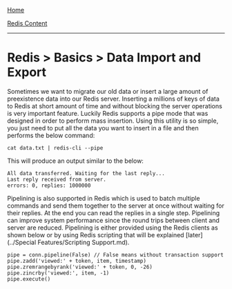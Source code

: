 [Home](../../index.md)

[Redis Content](../Redis.md)
___

# Redis > Basics > Data Import and Export

Sometimes we want to migrate our old data or insert a large amount of preexistence data into our Redis server. Inserting a millions of keys of data to Redis at short amount of time and without blocking the server operations is very important feature. Luckily Redis supports a pipe mode that was designed in order to perform mass insertion. Using this utility is so simple, you just need to put all the data you want to insert in a file and then performs the below command:

````
cat data.txt | redis-cli --pipe
````

This will produce an output similar to the below:


````
All data transferred. Waiting for the last reply...
Last reply received from server.
errors: 0, replies: 1000000
````


Pipelining is also supported in Redis which is used to batch multiple commands and send them together to the server at once without waiting for their replies. At the end you can read the replies in a single step. Pipelining can improve system performance since the round trips between client and server are reduced. Pipelining is either provided using the Redis clients as shown below or by using Redis scripting that will be explained [later](../Special Features/Scripting Support.md).

````
pipe = conn.pipeline(False) // False means without transaction supportpipe.zadd('viewed:' + token, item, timestamp)pipe.zremrangebyrank('viewed:' + token, 0, -26)pipe.zincrby('viewed:', item, -1)pipe.execute()````




